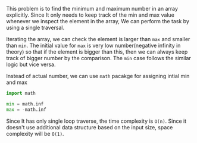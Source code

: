 This problem is to find the minimum and maximum number in an array explicitly. Since It only needs to keep track of the min and max value whenever we inspect the element in the array, We can perform the task by using a single traversal.

Iterating the array, we can check the element is larger than `max` and smaller than `min`. The initial value for `max` is very low number(negative infinity in theory) so that if the element is bigger than this, then we can always keep track of bigger number by the comparison. The `min` case follows the similar logic but vice versa.

Instead of actual number, we can use `math` pacakge for assigning intial min and max
```python
import math

min = math.inf
max = -math.inf
```
Since It has only single loop traverse, the time complexity is `O(n)`. Since it doesn't use additional data structure based on the input size, space complexity will be `O(1)`.